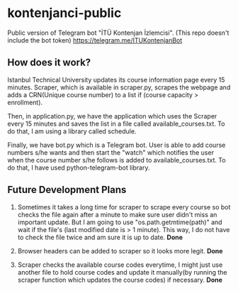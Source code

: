 # kontenjanci-public
Public version of Telegram bot "İTÜ Kontenjan İzlemcisi". (This repo doesn't include the bot token)
https://telegram.me/ITUKontenjanBot

## How does it work?

Istanbul Technical University updates its course information page every 15 minutes. Scraper, which is available
in scraper.py, scrapes the webpage and adds a CRN(Unique course number) to a list if (course capacity > enrollment).

Then, in application.py, we have the application which uses the Scraper every 15 minutes and saves the list in a file
called available_courses.txt. To do that, I am using a library called schedule.

Finally, we have bot.py which is a Telegram bot. User is able to add course numbers s/he wants and then start the "watch" which
notifies the user when the course number s/he follows is added to available_courses.txt. To do that, I have used python-telegram-bot library.

## Future Development Plans

1. Sometimes it takes a long time for scraper to scrape every course so bot checks the file again after a minute to make sure user didn't miss an
important update. But I am going to use "os.path.getmtime(path)" and wait if the file's (last modified date is > 1 minute). This way, I do not
have to check the file twice and am sure it is up to date. <b>Done</b>

2. Browser headers can be added to scraper so it looks more legit. <b>Done</b>

3. Scraper checks the available course codes everytime, I might just use another file to hold course codes and update it
manually(by running the scraper function which updates the course codes) if necessary. <b>Done</b>
